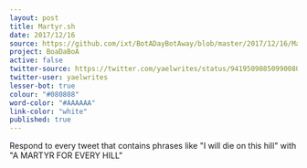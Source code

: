 ```yaml
---
layout: post
title: Martyr.sh
date: 2017/12/16
source: https://github.com/ixt/BotADayBotAway/blob/master/2017/12/16/Martyr.sh
project: BoaDaBoA
active: false
twitter-source: https://twitter.com/yaelwrites/status/941950908509900801
twitter-user: yaelwrites
lesser-bot: true
colour: "#080808"
word-color: "#AAAAAA"
link-color: "white"
published: true
---
```

 

Respond to every tweet that contains phrases like "I will die on this hill"
with "A MARTYR FOR EVERY HILL"
